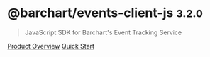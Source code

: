 # @barchart/events-client-js <small>3.2.0</small>

> JavaScript SDK for Barchart&#x27;s Event Tracking Service

[Product Overview](/content/product_overview)
[Quick Start](/content/quick_start)
